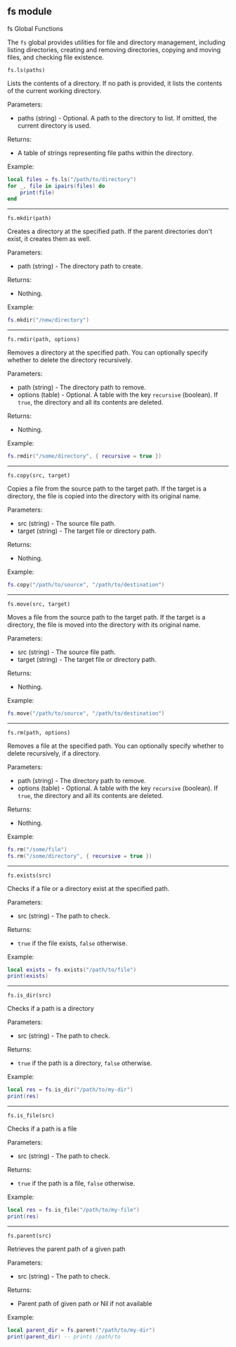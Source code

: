 ## fs module

fs Global Functions

The `fs` global provides utilities for file and directory management, including listing directories, creating and
removing directories, copying and moving files, and checking file existence.

`fs.ls(paths)`

Lists the contents of a directory. If no path is provided, it lists the contents of the current working directory.

Parameters:

* paths (string) - Optional. A path to the directory to list. If omitted, the current directory is used.

Returns:

* A table of strings representing file paths within the directory.

Example:

```lua
local files = fs.ls("/path/to/directory")
for _, file in ipairs(files) do
    print(file)
end
```

---

`fs.mkdir(path)`

Creates a directory at the specified path. If the parent directories don't exist, it creates them as well.

Parameters:

* path (string) - The directory path to create.

Returns:

* Nothing.

Example:

```lua
fs.mkdir("/new/directory")
```

---

`fs.rmdir(path, options)`

Removes a directory at the specified path. You can optionally specify whether to delete the directory recursively.

Parameters:

* path (string) - The directory path to remove.
* options (table) - Optional. A table with the key `recursive` (boolean). If `true`, the directory and all its contents
  are deleted.

Returns:

* Nothing.

Example:

```lua
fs.rmdir("/some/directory", { recursive = true })
```

---

`fs.copy(src, target)`

Copies a file from the source path to the target path. If the target is a directory, the file is copied into the
directory with its original name.

Parameters:

* src (string) - The source file path.
* target (string) - The target file or directory path.

Returns:

* Nothing.

Example:

```lua
fs.copy("/path/to/source", "/path/to/destination")
```

---

`fs.move(src, target)`

Moves a file from the source path to the target path. If the target is a directory, the file is moved into the directory
with its original name.

Parameters:

* src (string) - The source file path.
* target (string) - The target file or directory path.

Returns:

* Nothing.

Example:

```lua
fs.move("/path/to/source", "/path/to/destination")
```
---

`fs.rm(path, options)`

Removes a file at the specified path. You can optionally specify whether to delete recursively, if a directory.

Parameters:

* path (string) - The directory path to remove.
* options (table) - Optional. A table with the key `recursive` (boolean). If `true`, the directory and all its contents
  are deleted.

Returns:

* Nothing.

Example:

```lua
fs.rm("/some/file")
fs.rm("/some/directory", { recursive = true })
```

---

`fs.exists(src)`

Checks if a file or a directory exist at the specified path.

Parameters:

* src (string) - The path to check.

Returns:

* `true` if the file exists, `false` otherwise.

Example:

```lua
local exists = fs.exists("/path/to/file")
print(exists)
```

---

`fs.is_dir(src)`

Checks if a path is a directory

Parameters:

* src (string) - The path to check.

Returns:

* `true` if the path is a directory, `false` otherwise.

Example:

```lua
local res = fs.is_dir("/path/to/my-dir")
print(res)
```

---

`fs.is_file(src)`

Checks if a path is a file

Parameters:

* src (string) - The path to check.

Returns:

* `true` if the path is a file, `false` otherwise.

Example:

```lua
local res = fs.is_file("/path/to/my-file")
print(res)
```

---

`fs.parent(src)`

Retrieves the parent path of a given path

Parameters:

* src (string) - The path to check.

Returns:

* Parent path of given path or Nil if not available

Example:

```lua
local parent_dir = fs.parent("/path/to/my-dir")
print(parent_dir) -- prints /path/to
```
